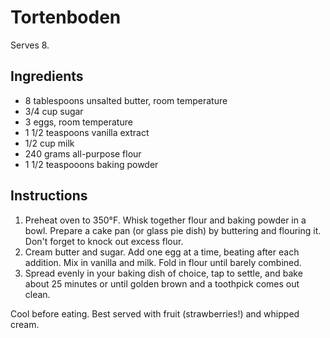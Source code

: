 # Tortenboden

Serves 8.

## Ingredients

- 8 tablespoons unsalted butter, room temperature
- 3/4 cup sugar
- 3 eggs, room temperature
- 1 1/2 teaspoons vanilla extract
- 1/2 cup milk
- 240 grams all-purpose flour
- 1 1/2 teaspooons baking powder

## Instructions

1. Preheat oven to 350&deg;F. Whisk together flour and baking powder in a bowl. Prepare a cake pan (or glass pie dish) by buttering and flouring it. Don't forget to knock out excess flour.
2. Cream butter and sugar. Add one egg at a time, beating after each addition. Mix in vanilla and milk. Fold in flour until barely combined.
3. Spread evenly in your baking dish of choice, tap to settle, and bake about 25 minutes or until golden brown and a toothpick comes out clean.

Cool before eating. Best served with fruit (strawberries!) and whipped cream.
